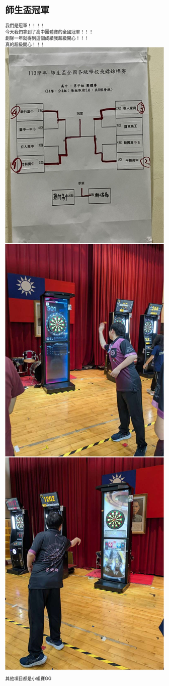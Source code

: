 # 師生盃冠軍
我們是冠軍！！！！  
今天我們拿到了高中團體賽的全國冠軍！！！  
創隊一年就得到這個成績我超級開心！！！  
真的超級開心！！！  
![chart](nehschampion.jpg)  
![photo1](myphoto1.jpg)  
![myphoto2](myphoto2.jpg)  

其他項目都是小組賽GG  
